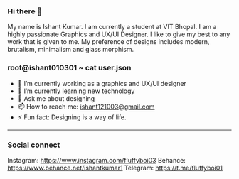 ### Hi there 👋

My name is Ishant Kumar. I am currently a student at VIT Bhopal.
I am a highly passionate Graphics and UX/UI Designer.
I like to give my best to any work that is given to me.
My preference of designs includes modern, brutalism, minimalism and glass morphism.

### root@ishant010301 ~ cat user.json

- 🔭 I’m currently working as a graphics and UX/UI designer
- 🌱 I’m currently learning new technology
- 💬 Ask me about designing
- 📫 How to reach me: ishant121003@gmail.com
- ⚡ Fun fact: Designing is a way of life. 
-----------------------
### Social connect

Instagram: https://www.instagram.com/fluffyboi03
Behance: https://www.behance.net/ishantkumar1
Telegram: https://t.me/fluffyboi01
